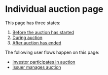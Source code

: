 # Individual auction page

This page has three states:

1. [Before the auction has started](before_auction.md)
2. [During auction](during_auction.md)
3. [After auction has ended](after_auction.md)

The following user flows happen on this page:

- [Investor participates in auction](../../user_flows/investor/submit_an_order.md)
- [Issuer manages auction](../../user_flows/issuer/manage_auction.md)
